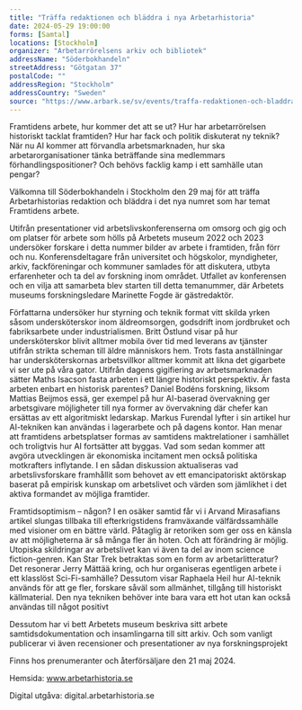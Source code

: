 ```yaml
---
title: "Träffa redaktionen och bläddra i nya Arbetarhistoria"
date: 2024-05-29 19:00:00
forms: [Samtal]
locations: [Stockholm]
organizer: "Arbetarrörelsens arkiv och bibliotek"
addressName: "Söderbokhandeln"
streetAddress: "Götgatan 37"
postalCode: ""
addressRegion: "Stockholm"
addressCountry: "Sweden"
source: "https://www.arbark.se/sv/events/traffa-redaktionen-och-bladdra-i-nya-arbetarhistoria/"
---
```

Framtidens arbete, hur kommer det att se ut? Hur har arbetarrörelsen historiskt tacklat framtiden? Hur har fack och politik diskuterat ny teknik? När nu AI kommer att förvandla arbetsmarknaden, hur ska arbetarorganisationer tänka beträffande sina medlemmars förhandlingspositioner? Och behövs facklig kamp i ett samhälle utan pengar?

Välkomna till Söderbokhandeln i Stockholm den 29 maj för att träffa Arbetarhistorias redaktion och bläddra i det nya numret som har temat Framtidens arbete. 

Utifrån presentationer vid arbetslivskonferenserna om omsorg och gig och om platser för arbete som hölls på Arbetets museum 2022 och 2023 undersöker forskare i detta nummer bilder av arbete i framtiden, från förr och nu.  Konferensdeltagare från universitet och högskolor, myndigheter, arkiv, fackföreningar och kommuner samlades för att diskutera, utbyta erfarenheter och ta del av forskning inom området. Utfallet av konferensen och en vilja att samarbeta blev starten till detta temanummer, där Arbetets museums forskningsledare Marinette Fogde är gästredaktör.

Författarna undersöker hur styrning och teknik format vitt skilda yrken såsom undersköterskor inom äldreomsorgen, godsdrift inom jordbruket och fabriksarbete under industrialismen. Britt Östlund visar på hur undersköterskor blivit alltmer mobila över tid med leverans av tjänster utifrån strikta scheman till äldre människors hem. Trots fasta anställningar har undersköterskornas arbetsvillkor alltmer kommit att likna det gigarbete vi ser ute på våra gator. Utifrån dagens gigifiering av arbetsmarknaden sätter Maths Isacson fasta arbeten i ett längre historiskt perspektiv. Är fasta arbeten enbart en historisk parentes? Daniel Bodéns forskning, liksom Mattias Beijmos essä, ger exempel på hur AI-baserad övervakning ger arbetsgivare möjligheter till nya former av övervakning där chefer kan ersättas av ett algoritmiskt ledarskap. Markus Furendal lyfter i sin artikel hur AI-tekniken kan användas i lagerarbete och på dagens kontor. Han menar att framtidens arbetsplatser formas av samtidens maktrelationer i samhället och troligtvis hur AI fortsätter att byggas. Vad som sedan kommer att avgöra utvecklingen är ekonomiska incitament men också politiska motkrafters inflytande. I en sådan diskussion aktualiseras vad arbetslivsforskare framhållit som behovet av ett emancipatoriskt aktörskap baserat på empirisk kunskap om arbetslivet och värden som jämlikhet i det aktiva formandet av möjliga framtider.

Framtidsoptimism – någon? I en osäker samtid får vi i Arvand Mirasafians artikel slungas tillbaka till efterkrigstidens framväxande välfärdssamhälle med visioner om en bättre värld. Påtaglig är retoriken som ger oss en känsla av att möjligheterna är så många fler än hoten. Och att förändring är möjlig. Utopiska skildringar av arbetslivet kan vi även ta del av inom science fiction-genren. Kan Star Trek betraktas som en form av arbetarlitteratur? Det resonerar Jerry Mättää kring, och hur organiseras egentligen arbete i ett klasslöst Sci-Fi-samhälle? Dessutom visar Raphaela Heil hur AI-teknik används för att ge fler, forskare såväl som allmänhet, tillgång till historiskt källmaterial. Den nya tekniken behöver inte bara vara ett hot utan kan också användas till något positivt

Dessutom har vi bett Arbetets museum beskriva sitt arbete samtidsdokumentation och insamlingarna till sitt arkiv. Och som vanligt publicerar vi även recensioner och presentationer av nya forskningsprojekt

Finns hos prenumeranter och återförsäljare den 21 maj 2024.

Hemsida: www.arbetarhistoria.se

Digital utgåva: digital.arbetarhistoria.se

